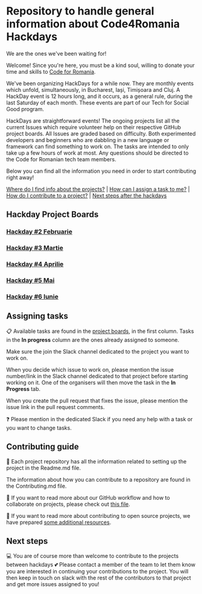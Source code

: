 # Repository to handle general information about Code4Romania Hackdays

We are the ones we've been waiting for!

Welcome! Since you're here, you must be a kind soul, willing to donate your time and skills to [Code for Romania](https://code4.ro/en/).

We've been organizing HackDays for a while now. They are monthly events which unfold, simultaneously, in Bucharest, Iași, Timișoara and Cluj. A HackDay event is 12 hours long, and it occurs, as a general rule, during the last Saturday of each month. These events are part of our Tech for Social Good program.

HackDays are straightforward events! The ongoing projects list all the current Issues which require volunteer help on their respective GitHub project boards. All Issues are graded based on difficulty. Both experimented developers and beginners who are dabbling in a new language or framework can find something to work on. The tasks are intended to only take up a few hours of work at most. Any questions should be directed to the Code for Romanian tech team members. 

Below you can find all the information you need in order to start contributing right away!

[Where do I find info about the projects?](#hackday-project-boards) | [How can I assign a task to me?](#assigning-tasks) | [How do I contribute to a project?](#contributing-guide) | [Next steps after the hackdays](#next-steps)

## Hackday Project Boards

###  [Hackday #2 Februarie](https://github.com/code4romania/hackdays/blob/master/Hackday%232-Februarie.md)

###  [Hackday #3 Martie](https://github.com/code4romania/hackdays/blob/master/Hackday%233-March.md)

###  [Hackday #4 Aprilie](https://github.com/code4romania/hackdays/blob/master/Hackday%234-Aprilie.md)

###  [Hackday #5 Mai](https://github.com/code4romania/hackdays/blob/master/Hackday%235-Mai.md)

###  [Hackday #6 Iunie](https://github.com/code4romania/hackdays/blob/master/Hackday%236-Iunie.md)

## Assigning tasks

:clipboard: Available tasks are found in the [project boards](#hackday-project-boards), in the first column. Tasks in the **In progress** column are the ones already assigned to someone. 

Make sure the join the Slack channel dedicated to the project you want to work on.

When you decide which issue to work on, please mention the issue number/link in the Slack channel dedicated to that project before starting working on it. One of the organisers will then move the task in the **In Progress** tab.

When you create the pull request that fixes the issue, please mention the issue link in the pull request comments.

:question: Please mention in the dedicated Slack if you need any help with a task or you want to change tasks. 

## Contributing guide

:scroll: Each project repository has all the information related to setting up the project in the Readme.md file. 

The information about how you can contribute to a repository are found in the Contributing.md file.

:twisted_rightwards_arrows: If you want to read more about our GitHub workflow and how to collaborate on projects, please check out [this file](https://github.com/code4romania/civichq-client/blob/develop/.github/WORKFLOW.md).

:open_file_folder: If you want to read more about contributing to open source projects, we have prepared [some additional resources](https://code4romania.github.io/knowledge/#contributing-to-open-source).

## Next steps

:computer: You are of course more than welcome to contribute to the projects between hackdays :two_hearts: Please contact a member of the team to let them know you are interested in continuing your contributions to the project. You will then keep in touch on slack with the rest of the contributors to that project and get more issues assigned to you!
